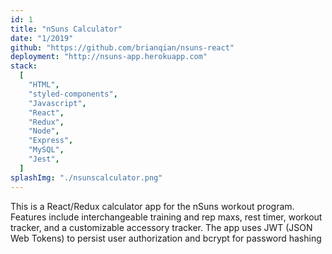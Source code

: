 ```yaml
---
id: 1
title: "nSuns Calculator"
date: "1/2019"
github: "https://github.com/brianqian/nsuns-react"
deployment: "http://nsuns-app.herokuapp.com"
stack:
  [
    "HTML",
    "styled-components",
    "Javascript",
    "React",
    "Redux",
    "Node",
    "Express",
    "MySQL",
    "Jest",
  ]
splashImg: "./nsunscalculator.png"
---
```


This is a React/Redux calculator app for the nSuns workout program. Features include interchangeable training and rep maxs, rest timer, workout tracker, and a customizable accessory tracker. The app uses JWT (JSON Web Tokens) to persist user authorization and bcrypt for password hashing
